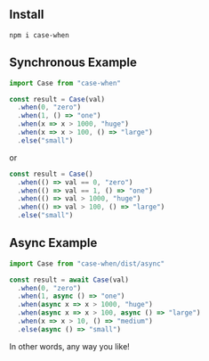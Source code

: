 ## Install

```
npm i case-when
```

## Synchronous Example

```typescript
import Case from "case-when"

const result = Case(val)
  .when(0, "zero")
  .when(1, () => "one")
  .when(x => x > 1000, "huge")
  .when(x => x > 100, () => "large")
  .else("small")
```

or

```typescript
const result = Case()
  .when(() => val == 0, "zero")
  .when(() => val == 1, () => "one")
  .when(() => val > 1000, "huge")
  .when(() => val > 100, () => "large")
  .else("small")
```

## Async Example

```typescript
import Case from "case-when/dist/async"

const result = await Case(val)
  .when(0, "zero")
  .when(1, async () => "one")
  .when(async x => x > 1000, "huge")
  .when(async x => x > 100, async () => "large")
  .when(x => x > 10, () => "medium")
  .else(async () => "small")
```

In other words, any way you like!
